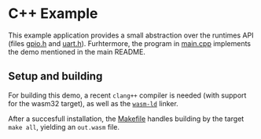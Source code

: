 # C++ Example

This example application provides a small abstraction over the runtimes API (files [gpio.h](src/gpio.h) and [uart.h](src/uart.h)).
Furhtermore, the program in [main.cpp](src/main.cpp) implements the demo mentioned in the main README.

## Setup and building

For building this demo, a recent `clang++` compiler is needed (with support for the wasm32 target), as well as the [`wasm-ld`](https://lld.llvm.org/WebAssembly.html) linker.

After a succesfull installation, the [Makefile](Makefile) handles building by the target `make all`, yielding an `out.wasm` file.
